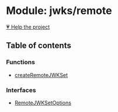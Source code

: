 # Module: jwks/remote

[💗 Help the project](https://github.com/sponsors/panva)

## Table of contents

### Functions

- [createRemoteJWKSet](../functions/jwks_remote.createRemoteJWKSet.md)

### Interfaces

- [RemoteJWKSetOptions](../interfaces/jwks_remote.RemoteJWKSetOptions.md)
